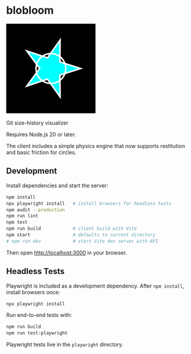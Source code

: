 # blobloom

![Project logo](logo.svg)

Git size-history visualizer

Requires Node.js 20 or later.

The client includes a simple physics engine that now supports restitution and
basic friction for circles.

## Development

Install dependencies and start the server:

```bash
npm install
npx playwright install   # install browsers for headless tests
npm audit --production
npm run lint
npm test
npm run build            # client build with Vite
npm start                # defaults to current directory
# npm run dev            # start Vite dev server with API
```

Then open [http://localhost:3000](http://localhost:3000) in your browser.

## Headless Tests

Playwright is included as a development dependency. After `npm install`, install browsers once:

```bash
npx playwright install
```

Run end-to-end tests with:

```bash
npm run build
npm run test:playwright
```
Playwright tests live in the `playwright` directory.
